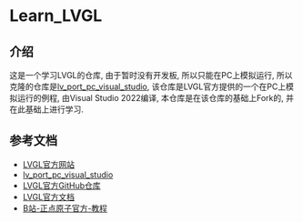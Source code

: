 ﻿# Learn_LVGL

## 介绍

这是一个学习LVGL的仓库, 由于暂时没有开发板, 所以只能在PC上模拟运行, 所以克隆的仓库是[lv_port_pc_visual_studio](https://github.com/lvgl/lv_port_pc_visual_studio), 该仓库是LVGL官方提供的一个在PC上模拟运行的例程, 由Visual Studio 2022编译, 本仓库是在该仓库的基础上Fork的, 并在此基础上进行学习.

## 参考文档

- [LVGL官方网站](https://lvgl.io/)
- [lv_port_pc_visual_studio](https://github.com/lvgl/lv_port_pc_visual_studio)
- [LVGL官方GitHub仓库](https://github.com/lvgl/lvgl)
- [LVGL官方文档](https://docs.lvgl.io/master/)
- [B站-正点原子官方-教程](https://www.bilibili.com/video/BV1CG4y157Px)